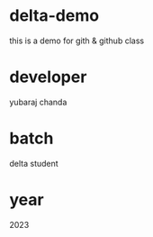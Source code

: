 # delta-demo
this is a demo for gith &amp; github class

# developer
yubaraj chanda

# batch
delta student

# year
2023
